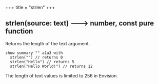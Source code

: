 +++
title = "strlen"
+++

## strlen(source: text) 🡒 number, const pure function

Returns the length of the text argument.

```envision
show summary "" a1a3 with
  strlen("") // returns 0
  strlen("Hello") // returns 5
  strlen("Hello World!") // returns 12
```

The length of text values is limited to 256 in Envision.
